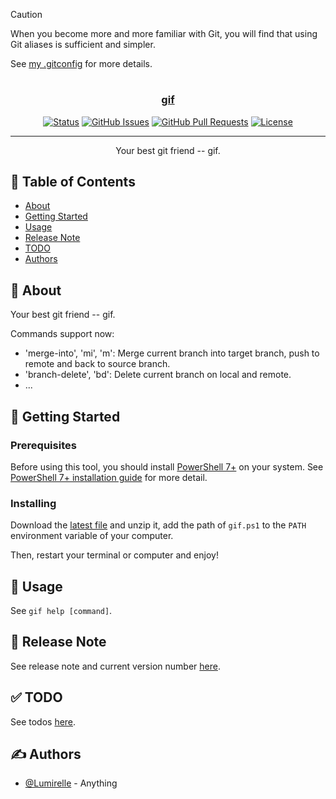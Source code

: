 > [!CAUTION]
> When you become more and more familiar with Git, you will find that using Git aliases is sufficient and simpler.
> 
> See [my .gitconfig](../../../profiles/) for more details.

<h1 align="center">
  <a href="https://github.com/Lumirelle/gif" rel="noopener">
</h1>

<h3 align="center">gif</h3>

<div align="center">

[![Status](https://img.shields.io/badge/status-active-success.svg)](.)
[![GitHub Issues](https://img.shields.io/github/issues/Lumirelle/gif.svg)](https://github.com/Lumirelle/gif/issues)
[![GitHub Pull Requests](https://img.shields.io/github/issues-pr/Lumirelle/gif.svg)](https://github.com/Lumirelle/gif/pulls)
[![License](https://img.shields.io/badge/license-MIT-blue.svg)](/LICENSE)

</div>

---

<p align="center"> Your best git friend -- gif.
    <br>
</p>

## 📝 Table of Contents

- [About](#about)
- [Getting Started](#getting_started)
- [Usage](#usage)
- [Release Note](#release_note)
- [TODO](#todo)
- [Authors](#authors)

## 🧐 About <a name = "about"></a>

Your best git friend -- gif.

Commands support now:

- 'merge-into', 'mi', 'm': Merge current branch into target branch, push to remote
  and back to source branch.
- 'branch-delete', 'bd': Delete current branch on local and remote.
- ...

## 🏁 Getting Started <a name = "getting_started"></a>

### Prerequisites

Before using this tool, you should install [PowerShell 7+](https://github.com/PowerShell/PowerShell)
on your system. See [PowerShell 7+ installation guide](https://learn.microsoft.com/en-us/powershell/scripting/install/installing-powershell)
for more detail.

### Installing

Download the [latest file](https://github.com/Lumirelle/profiles/archive/refs/heads/main.zip)
and unzip it, add the path of `gif.ps1` to the `PATH` environment variable of your
computer.

Then, restart your terminal or computer and enjoy!

## 🎈 Usage <a name="usage"></a>

See `gif help [command]`.

## 📑 Release Note <a name="release_note"></a>

See release note and current version number [here](VERSION.md).

## ✅ TODO <a name="todo"></a>

See todos [here](TODO.md).

## ✍️ Authors <a name = "authors"></a>

- [@Lumirelle](https://github.com/Lumirelle) - Anything
